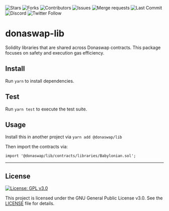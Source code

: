![Stars](https://img.shields.io/gitlab/stars/Donaswap/lib?style=social)
![Forks](https://img.shields.io/gitlab/forks/Donaswap/lib?style=social)
![Contributors](https://img.shields.io/gitlab/contributors/donaswap/lib)
![Issues](https://img.shields.io/gitlab/issues/open/Donaswap/lib)
![Merge requests](https://img.shields.io/gitlab/merge-requests/open/Donaswap/lib)
![Last Commit](https://img.shields.io/gitlab/last-commit/Donaswap/lib)
![Discord](https://img.shields.io/discord/851473572772970527?label=Discord)
![Twitter Follow](https://img.shields.io/twitter/follow/donaswap?style=social)
# donaswap-lib

Solidity libraries that are shared across Donaswap contracts. This package focuses on safety and execution gas efficiency.

## Install

Run `yarn` to install dependencies.

## Test

Run `yarn test` to execute the test suite.

## Usage

Install this in another project via `yarn add @donaswap/lib`

Then import the contracts via:

```solidity
import '@donaswap/lib/contracts/libraries/Babylonian.sol';

```

---
## License

[![License: GPL v3.0](https://img.shields.io/badge/License-GPL%20v3-blue.svg)](https://www.gnu.org/licenses/gpl-3.0)

This project is licensed under the GNU General Public License v3.0. See the [LICENSE](LICENSE) file for details.